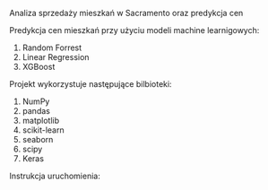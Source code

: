 Analiza sprzedaży mieszkań w Sacramento oraz predykcja cen 

Predykcja cen mieszkań przy użyciu modeli machine learnigowych:
1. Random Forrest
2. Linear Regression 
3. XGBoost 

Projekt wykorzystuje następujące bilbioteki: 
1. NumPy
2. pandas
3. matplotlib
4. scikit-learn
5. seaborn 
6. scipy
7. Keras 

Instrukcja uruchomienia: 
